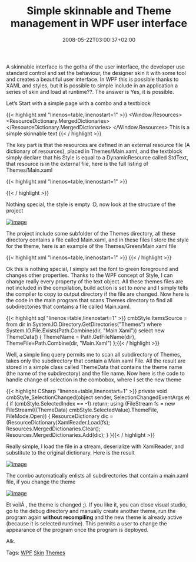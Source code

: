 ﻿---
title: "Simple skinnable and Theme management in WPF user interface"
description: ""
date: 2008-05-22T03:00:37+02:00
draft: false
tags: [Uncategorized]
categories: [General]
---
A skinnable interface is the gotha of the user interface, the developer use standard control and set the behaviour, the designer skin it with some tool and creates a beautiful user interface. In WPF this is possible thanks to XAML and styles, but it is possible to simple include in an application a series of skin and load at runtime??. The answer is Yes, it is possible.

Let’s Start with a simple page with a combo and a textblock

{{< highlight xml "linenos=table,linenostart=1" >}}
<Window.Resources>
        <ResourceDictionary>
            <ResourceDictionary.MergedDictionaries>
                <ResourceDictionary Source="Themes/Main.xaml" />
            </ResourceDictionary.MergedDictionaries>
        </ResourceDictionary>
    </Window.Resources>
    <StackPanel Orientation="Vertical">
        <ComboBox Height="23" Name="cmbStyle" VerticalAlignment="Top" HorizontalAlignment="Left" Width="120" DisplayMemberPath="ThemeName"
                     SelectionChanged="cmbStyle_SelectionChanged"/>
        <TextBlock Height="37" HorizontalAlignment="Left" Name="textBlock1" VerticalAlignment="Top" 
                  Style="{DynamicResource StdText}">
            This is a simple skinnable text
        </TextBlock>
    </StackPanel>{{< / highlight >}}

<!-- Code inserted with Steve Dunn's Windows Live Writer Code Formatter Plugin.  http://dunnhq.com -->

The key part is that the resources are defined in an external resource file (A dictionary of resources), placed in Themes/Main.xaml, and the textblock simply declare that his Style is equal to a DynamicResource called StdText, that resource is in the external file, here is the full listing of Themes/Main.xaml

{{< highlight xml "linenos=table,linenostart=1" >}}
<ResourceDictionary xmlns="http://schemas.microsoft.com/winfx/2006/xaml/presentation"
    xmlns:x="http://schemas.microsoft.com/winfx/2006/xaml">
    <Style x:Key="StdText">
    </Style>

</ResourceDictionary>{{< / highlight >}}

<!-- Code inserted with Steve Dunn's Windows Live Writer Code Formatter Plugin.  http://dunnhq.com -->

Nothing special, the style is empty :D, now look at the structure of the project

[![image](http://www.codewrecks.com/blog/wp-content/uploads/2008/05/image-thumb7.png)](http://www.codewrecks.com/blog/wp-content/uploads/2008/05/image7.png)

The project include some subfolder of the Themes directory, all these directory contains a file called Main.xaml, and in these files I store the style for the theme, here is an example of the Themes/Green/Main.xaml file

{{< highlight xml "linenos=table,linenostart=1" >}}
<ResourceDictionary xmlns="http://schemas.microsoft.com/winfx/2006/xaml/presentation"
    xmlns:x="http://schemas.microsoft.com/winfx/2006/xaml">
    <Style x:Key="StdText">
        <Setter Property="Control.FontSize" Value="22" />
        <Setter Property="Control.FontWeight" Value="Normal" />
        <Setter Property="Control.Foreground" Value="Green" />
        <Setter Property="Control.FontFamily" Value="Arial" />
    </Style>
</ResourceDictionary>{{< / highlight >}}

<!-- Code inserted with Steve Dunn's Windows Live Writer Code Formatter Plugin.  http://dunnhq.com -->

Ok this is nothing special, I simply set the font to green foreground and changes other properties. Thanks to the WPF concept of Style, I can change really every property of the text object. All these themes files are not included in the compilation, build action is set to *none* and I simply tells the compiler to copy to output directory if the file are changed. Now here is the code in the main program that scans Themes directory to find all subdirectories that contains a file called Main.xaml.

{{< highlight sql "linenos=table,linenostart=1" >}}
cmbStyle.ItemsSource =
    from dir in System.IO.Directory.GetDirectories("Themes")
    where System.IO.File.Exists(Path.Combine(dir, "Main.Xaml"))
    select new ThemeData()
               {
                   ThemeName = Path.GetFileName(dir), 
                    ThemeFile=Path.Combine(dir, "Main.Xaml")
    };{{< / highlight >}}

<!-- Code inserted with Steve Dunn's Windows Live Writer Code Formatter Plugin.  http://dunnhq.com -->

Well, a simple linq query permits me to scan all subdirectory of Themes, takes only the subdirectory that contain a Main.xaml File. All the result are stored in a simple class called ThemeData that contains the theme name (the name of the subdirectory) and the file name. Now here is the code to handle change of selection in the combobox, where I set the new theme

{{< highlight CSharp "linenos=table,linenostart=1" >}}
private void cmbStyle_SelectionChanged(object sender, SelectionChangedEventArgs e)
{
    if (cmbStyle.SelectedIndex == -1) return;
    using (FileStream fs = new FileStream(((ThemeData) cmbStyle.SelectedValue).ThemeFile, FileMode.Open))
    {
        ResourceDictionary dic = (ResourceDictionary)XamlReader.Load(fs);
        Resources.MergedDictionaries.Clear();
        Resources.MergedDictionaries.Add(dic);
    }
}{{< / highlight >}}

<!-- Code inserted with Steve Dunn's Windows Live Writer Code Formatter Plugin.  http://dunnhq.com -->

Really simple, I load the file in a stream, deserialize with XamlReader, and substitute to the original dictionary. Here is the result

[![image](http://www.codewrecks.com/blog/wp-content/uploads/2008/05/image-thumb8.png)](http://www.codewrecks.com/blog/wp-content/uploads/2008/05/image8.png)

The combo automatically enlists all subdirectories that contain a main.xaml file, if you change the theme

[![image](http://www.codewrecks.com/blog/wp-content/uploads/2008/05/image-thumb9.png)](http://www.codewrecks.com/blog/wp-content/uploads/2008/05/image9.png)

Et voilÃ , the theme is changed ;). If you like it, you can close visual studio, go to the debug directory and manually create another theme, run the program again  **without recompiling** and the new theme is already active (because it is selected runtime). This permits a user to change the appearance of the program once the program is deployed.

Alk.

Tags: [WPF](http://technorati.com/tag/WPF) [Skin](http://technorati.com/tag/Skin) [Themes](http://technorati.com/tag/Themes)

<!--dotnetkickit-->
